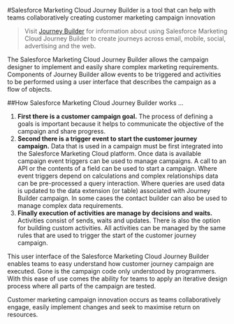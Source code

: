 #Salesforce Marketing Cloud Journey Builder is a tool that can help with teams collaboratively creating customer marketing campaign innovation

> Visit [Journey Builder](https://www.salesforce.com/products/marketing-cloud/platform/digital-marketing-optimization/) for information about using Salesforce Marketing Cloud Journey Builder to create journeys across email, mobile, social, advertising and the web.

The Salesforce Marketing Cloud Journey Builder allows the campaign designer to implement and easily share complex marketing requirements. Components of Journey Builder allow events to be triggered and activities to be performed using a user interface that describes the campaign as a flow of objects.

##How Salesforce Marketing Cloud Journey Builder works ...

1. **First there is a customer campaign goal.** The process of defining a goals is important because it helps to communicate the objective of the campaign and share progress.
2. **Second there is a trigger event to start the customer journey campaign.** Data that is used in a campaign must be first integrated into the Salesforce Marketing Cloud platform. Once data is available campaign event triggers can be used to manage campaigns. A call to an API or the contents of a field can be used to start a campaign. Where event triggers depend on calculations and complex relationships data can be pre-processed a query interaction. Where queries are used data is updated to the data extension (or table) associated with Journey Builder campaign. In some cases the contact builder can also be used to manage complex data requirements.
3. **Finally execution of activities are manage by decisions and waits.** Activities consist of sends, waits and updates. There is also the option for building custom activities. All activities can be managed by the same rules that are used to trigger the start of the customer journey campaign.

This user interface of the Salesforce Marketing Cloud Journey Builder enables teams to easy understand how customer journey campaign are executed. Gone is the campaign code only understood by programmers. With this ease of use comes the ability for teams to apply an iterative design process where all parts of the campaign are tested.

Customer marketing campaign innovation occurs as teams collaboratively engage, easily implement changes and seek to maximise return on resources.